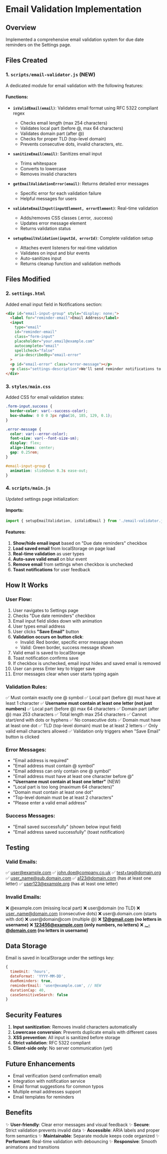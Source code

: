 # Email Validation Implementation

## Overview
Implemented a comprehensive email validation system for due date reminders on the Settings page.

## Files Created

### 1. `scripts/email-validator.js` (NEW)
A dedicated module for email validation with the following features:

#### Functions:
- **`isValidEmail(email)`**: Validates email format using RFC 5322 compliant regex
  - Checks email length (max 254 characters)
  - Validates local part (before @, max 64 characters)
  - Validates domain part (after @)
  - Checks for proper TLD (top-level domain)
  - Prevents consecutive dots, invalid characters, etc.

- **`sanitizeEmail(email)`**: Sanitizes email input
  - Trims whitespace
  - Converts to lowercase
  - Removes invalid characters

- **`getEmailValidationError(email)`**: Returns detailed error messages
  - Specific error for each validation failure
  - Helpful messages for users

- **`validateEmailInput(inputElement, errorElement)`**: Real-time validation
  - Adds/removes CSS classes (.error, .success)
  - Updates error message element
  - Returns validation status

- **`setupEmailValidation(inputId, errorId)`**: Complete validation setup
  - Attaches event listeners for real-time validation
  - Validates on input and blur events
  - Auto-sanitizes input
  - Returns cleanup function and validation methods

## Files Modified

### 2. `settings.html`
Added email input field in Notifications section:

```html
<div id="email-input-group" style="display: none;">
  <label for="reminder-email">Email Address</label>
  <input 
    type="email" 
    id="reminder-email" 
    class="form-input" 
    placeholder="your.email@example.com"
    autocomplete="email"
    spellcheck="false"
    aria-describedby="email-error"
  >
  <p id="email-error" class="error-message"></p>
  <p class="settings-description">We'll send reminder notifications to this email</p>
</div>
```

### 3. `styles/main.css`
Added CSS for email validation states:

```css
.form-input.success {
  border-color: var(--success-color);
  box-shadow: 0 0 0 3px rgba(16, 185, 129, 0.1);
}

.error-message {
  color: var(--error-color);
  font-size: var(--font-size-sm);
  display: flex;
  align-items: center;
  gap: 0.25rem;
}

#email-input-group {
  animation: slideDown 0.3s ease-out;
}
```

### 4. `scripts/main.js`
Updated settings page initialization:

#### Imports:
```javascript
import { setupEmailValidation, isValidEmail } from './email-validator.js';
```

#### Features:
1. **Show/hide email input** based on "Due date reminders" checkbox
2. **Load saved email** from localStorage on page load
3. **Real-time validation** as user types
4. **Auto-save valid email** on blur event
5. **Remove email** from settings when checkbox is unchecked
6. **Toast notifications** for user feedback

## How It Works

### User Flow:
1. User navigates to Settings page
2. Checks "Due date reminders" checkbox
3. Email input field slides down with animation
4. User types email address
5. User clicks **"Save Email"** button
6. **Validation occurs on button click**:
   - Invalid: Red border, specific error message shown
   - Valid: Green border, success message shown
7. Valid email is saved to localStorage
8. Toast notification confirms save
9. If checkbox is unchecked, email input hides and saved email is removed
10. User can press Enter key to trigger save
11. Error messages clear when user starts typing again

### Validation Rules:
✅ Must contain exactly one @ symbol
✅ Local part (before @) must have at least 1 character
✅ **Username must contain at least one letter (not just numbers)**
✅ Local part (before @) max 64 characters
✅ Domain part (after @) max 253 characters
✅ Total length max 254 characters
✅ Cannot start/end with dots or hyphens
✅ No consecutive dots
✅ Domain must have at least one dot
✅ TLD (top-level domain) must be at least 2 letters
✅ Only valid email characters allowed
✅ Validation only triggers when "Save Email" button is clicked

### Error Messages:
- "Email address is required"
- "Email address must contain @ symbol"
- "Email address can only contain one @ symbol"
- "Email address must have at least one character before @"
- **"Username must contain at least one letter"** (NEW)
- "Local part is too long (maximum 64 characters)"
- "Domain must contain at least one dot"
- "Top-level domain must be at least 2 characters"
- "Please enter a valid email address"

### Success Messages:
- "Email saved successfully" (shown below input field)
- "Email address saved successfully" (toast notification)

## Testing

### Valid Emails:
✅ user@example.com
✅ john.doe@company.co.uk
✅ test+tag@domain.org
✅ user_name@sub.domain.com
✅ a123@domain.com (has at least one letter)
✅ user123@example.org (has at least one letter)

### Invalid Emails:
❌ @example.com (missing local part)
❌ user@domain (no TLD)
❌ user..name@domain.com (consecutive dots)
❌ user@.domain.com (starts with dot)
❌ user@domain@com (multiple @)
❌ **12@gmail.com (no letters in username)**
❌ **123456@example.com (only numbers, no letters)**
❌ **._-@domain.com (no letters in username)**

## Data Storage

Email is saved in localStorage under the settings key:
```javascript
{
  timeUnit: 'hours',
  dateFormat: 'YYYY-MM-DD',
  dueReminders: true,
  reminderEmail: 'user@example.com', // NEW
  durationCap: 40,
  caseSensitiveSearch: false
}
```

## Security Features
1. **Input sanitization**: Removes invalid characters automatically
2. **Lowercase conversion**: Prevents duplicate emails with different cases
3. **XSS prevention**: All input is sanitized before storage
4. **Strict validation**: RFC 5322 compliant
5. **Client-side only**: No server communication (yet)

## Future Enhancements
- Email verification (send confirmation email)
- Integration with notification service
- Email format suggestions for common typos
- Multiple email addresses support
- Email templates for reminders

## Benefits
✨ **User-friendly**: Clear error messages and visual feedback
✨ **Secure**: Strict validation prevents invalid data
✨ **Accessible**: ARIA labels and proper form semantics
✨ **Maintainable**: Separate module keeps code organized
✨ **Performant**: Real-time validation with debouncing
✨ **Responsive**: Smooth animations and transitions
